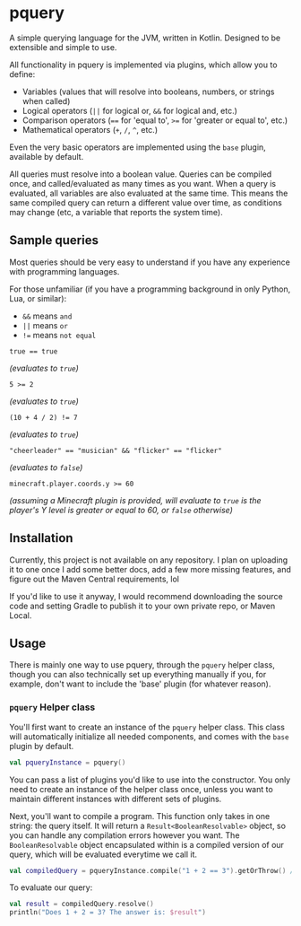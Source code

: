# pquery

A simple querying language for the JVM, written in Kotlin. Designed to be extensible and simple to use.

All functionality in pquery is implemented via plugins, which allow you to define:
- Variables (values that will resolve into booleans, numbers, or strings when called)
- Logical operators (`||` for logical or, `&&` for logical and, etc.)
- Comparison operators (`==` for 'equal to', `>=` for 'greater or equal to', etc.)
- Mathematical operators (`+`, `/`, `^`, etc.)

Even the very basic operators are implemented using the `base` plugin, available by default.

All queries must resolve into a boolean value. Queries can be compiled once, and called/evaluated as many times as you want. When a query is evaluated, all variables are also evaluated at the same time. This means the same compiled query can return a different value over time, as conditions may change (etc, a variable that reports the system time).

## Sample queries

Most queries should be very easy to understand if you have any experience with programming languages.

For those unfamiliar (if you have a programming background in only Python, Lua, or similar):
- `&&` means `and`
- `||` means `or`
- `!=` means `not equal`

```
true == true
```
_(evaluates to `true`)_

```
5 >= 2
```
_(evaluates to `true`)_

```
(10 + 4 / 2) != 7
```
_(evaluates to `true`)_

```
"cheerleader" == "musician" && "flicker" == "flicker"
```
_(evaluates to `false`)_

```
minecraft.player.coords.y >= 60
```
_(assuming a Minecraft plugin is provided, will evaluate to `true` is the player's Y level is greater or equal to 60, or `false` otherwise)_

## Installation

Currently, this project is not available on any repository. I plan on uploading it to one once I add some better docs, add a few more missing features, and figure out the Maven Central requirements, lol

If you'd like to use it anyway, I would recommend downloading the source code and setting Gradle to publish it to your own private repo, or Maven Local.

## Usage

There is mainly one way to use pquery, through the `pquery` helper class, though you can also technically set up everything manually if you, for example, don't want to include the 'base' plugin (for whatever reason).

### `pquery` Helper class

You'll first want to create an instance of the `pquery` helper class. This class will automatically initialize all needed components, and comes with the `base` plugin by default.

```kotlin
val pqueryInstance = pquery()
```

You can pass a list of plugins you'd like to use into the constructor. You only need to create an instance of the helper class once, unless you want to maintain different instances with different sets of plugins.

Next, you'll want to compile a program. This function only takes in one string: the query itself. It will return a `Result<BooleanResolvable>` object, so you can handle any compilation errors however you want. The `BooleanResolvable` object encapsulated within is a compiled version of our query, which will be evaluated everytime we call it.
```kotlin
val compiledQuery = pqueryInstance.compile("1 + 2 == 3").getOrThrow() // I would recommend using .onFailure or .getOrElse to handle query errors instead. Read up on Kotlin's Result API to learn more!
```

To evaluate our query:
```kotlin
val result = compiledQuery.resolve()
println("Does 1 + 2 = 3? The answer is: $result")
```
